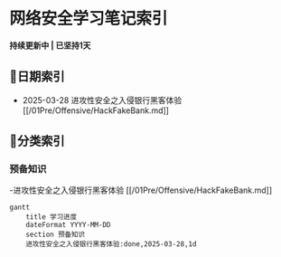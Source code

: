 # 网络安全学习笔记索引
**持续更新中 | 已坚持1天**

## 📅日期索引
- 2025-03-28 进攻性安全之入侵银行黑客体验 [[/01Pre/Offensive/HackFakeBank.md]]

## 📁分类索引
### 预备知识
-进攻性安全之入侵银行黑客体验 [[/01Pre/Offensive/HackFakeBank.md]]
``` mermaid
gantt
    title 学习进度
    dateFormat YYYY-MM-DD
    section 预备知识
    进攻性安全之入侵银行黑客体验:done,2025-03-28,1d
```
    
